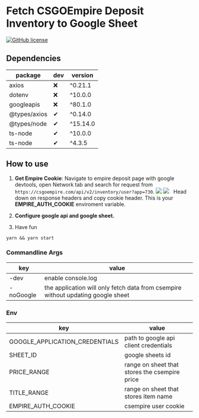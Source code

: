 # Fetch CSGOEmpire Deposit Inventory to Google Sheet
[![GitHub license](https://img.shields.io/github/license/Naereen/StrapDown.js.svg)](https://github.com/Naereen/StrapDown.js/blob/master/LICENSE)
## Dependencies

| package      | dev | version  |
| ------------ | --- | -------- |
| axios        | ❌  | ^0.21.1  |
| dotenv       | ❌  | ^10.0.0  |
| googleapis   | ❌  | ^80.1.0  |
| @types/axios | ✔   | ^0.14.0  |
| @types/node  | ✔   | ^15.14.0 |
| ts-node      | ✔   | ^10.0.0  |
| ts-node      | ✔   | ^4.3.5   |

## How to use

1. **Get Empire Cookie**: Navigate to empire deposit page with google devtools, open Network tab and search for request from `https://csgoempire.com/api/v2/inventory/user?app=730`.
   ![](https://i.imgur.com/81ZnCp7.png)
   ![](https://i.imgur.com/m1AvhCs.png)
   &nbsp;
   Head down on response headers and copy cookie header. This is your **EMPIRE_AUTH_COOKIE** enviroment variable.

2. **Configure google api and google sheet.**
3. Have fun

```shell
yarn && yarn start
```

### Commandline Args

| key       | value                                                                            |
| --------- | -------------------------------------------------------------------------------- |
| -dev      | enable console.log                                                               |
| -noGoogle | the application will only fetch data from csempire without updating google sheet |

### Env

| key                            | value                                         |
| ------------------------------ | --------------------------------------------- |
| GOOGLE_APPLICATION_CREDENTIALS | path to google api client credentials         |
| SHEET_ID                       | google sheets id                              |
| PRICE_RANGE                    | range on sheet that stores the csempire price |
| TITLE_RANGE                    | range on sheet that stores item name          |
| EMPIRE_AUTH_COOKIE             | csempire user cookie                          |

